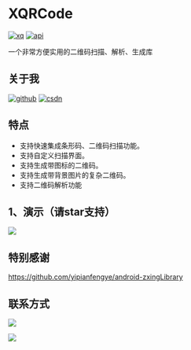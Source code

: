# XQRCode
[![xq][xqsvg]][xq]  [![api][apisvg]][api]

一个非常方便实用的二维码扫描、解析、生成库

## 关于我

[![github](https://img.shields.io/badge/GitHub-xuexiangjys-blue.svg)](https://github.com/xuexiangjys)   [![csdn](https://img.shields.io/badge/CSDN-xuexiangjys-green.svg)](http://blog.csdn.net/xuexiangjys)

## 特点

* 支持快速集成条形码、二维码扫描功能。
* 支持自定义扫描界面。
* 支持生成带图标的二维码。
* 支持生成带背景图片的复杂二维码。
* 支持二维码解析功能

## 1、演示（请star支持）
![](https://github.com/xuexiangjys/XQRCode/blob/master/img/xqrcode.gif)



## 特别感谢
https://github.com/yipianfengye/android-zxingLibrary

## 联系方式

[![](https://img.shields.io/badge/点击一键加入QQ交流群-602082750-blue.svg)](http://shang.qq.com/wpa/qunwpa?idkey=9922861ef85c19f1575aecea0e8680f60d9386080a97ed310c971ae074998887)

![](https://github.com/xuexiangjys/XPage/blob/master/img/qq_group.jpg)

[xqsvg]: https://img.shields.io/badge/XQRCode-v1.0.0-brightgreen.svg
[xq]: https://github.com/xuexiangjys/XQRCode
[apisvg]: https://img.shields.io/badge/API-19+-brightgreen.svg
[api]: https://android-arsenal.com/api?level=19